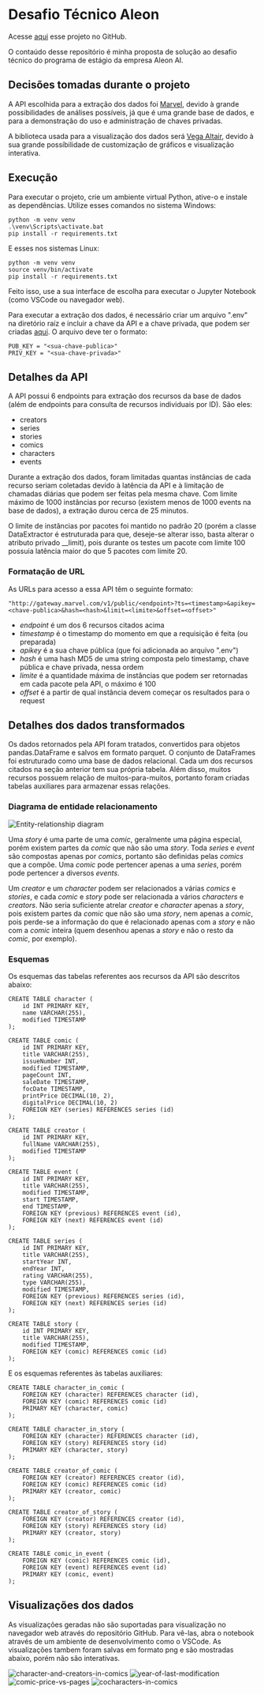 # Desafio Técnico Aleon

Acesse [aqui](https://github.com/eduardafneumann/desafio-tecnico-aleon) esse projeto no GitHub.

O contaúdo desse repositório é minha proposta de solução ao desafio técnico do programa de estágio da empresa Aleon AI.

## Decisões tomadas durante o projeto

A API escolhida para a extração dos dados foi [Marvel](https://developer.marvel.com), devido à grande possibilidades de análises possíveis, já que é uma grande base de dados, e para a demonstração do uso e administração de chaves privadas.

A biblioteca usada para a visualização dos dados será [Vega Altair](https://altair-viz.github.io), devido à sua grande possíbilidade de customização de gráficos e visualização interativa.

## Execução

Para executar o projeto, crie um ambiente virtual Python, ative-o e instale as dependências. Utilize esses comandos no sistema Windows:

```
python -m venv venv
.\venv\Scripts\activate.bat
pip install -r requirements.txt
```

E esses nos sistemas Linux:

```
python -m venv venv
source venv/bin/activate
pip install -r requirements.txt
```

Feito isso, use a sua interface de escolha para executar o Jupyter Notebook (como VSCode ou navegador web). 

Para executar a extração dos dados, é necessário criar um arquivo ".env" na diretório raíz e incluir a chave da API e a chave privada, que podem ser criadas [aqui](https://developer.marvel.com/). O arquivo deve ter o formato:

```
PUB_KEY = "<sua-chave-publica>"
PRIV_KEY = "<sua-chave-privada>"
```

## Detalhes da API

A API possui 6 endpoints para extração dos recursos da base de dados (além de endpoints para consulta de recursos individuais por ID). São eles:

* creators
* series
* stories
* comics
* characters
* events

Durante a extração dos dados, foram limitadas quantas instâncias de cada recurso seriam coletadas devido à latência da API e à limitação de chamadas diárias que podem ser feitas pela mesma chave. Com limite máximo de 1000 instâncias por recurso (existem menos de 1000 events na base de dados), a extração durou cerca de 25 minutos. 

O limite de instâncias por pacotes foi mantido no padrão 20 (porém a classe DataExtractor é estruturada para que, deseje-se alterar isso, basta alterar o atributo privado __limit), pois durante os testes um pacote com limite 100 possuia latência maior do que 5 pacotes com limite 20.

### Formatação de URL

As URLs para acesso a essa API têm o seguinte formato:

```
"http://gateway.marvel.com/v1/public/<endpoint>?ts=<timestamp>&apikey=<chave-publica>&hash=<hash>&limit=<limite>&offset=<offset>"
```

* _endpoint_ é um dos 6 recursos citados acima
* _timestamp_ é o timestamp do momento em que a requisição é feita (ou preparada)
* _apikey_ é a sua chave pública (que foi adicionada ao arquivo ".env")
* _hash_ é uma hash MD5 de uma string composta pelo timestamp, chave pública e chave privada, nessa ordem
* _limite_ é a quantidade máxima de instâncias que podem ser retornadas em cada pacote pela API, o máximo é 100
* _offset_ é a partir de qual instância devem começar os resultados para o request

## Detalhes dos dados transformados

Os dados retornados pela API foram tratados, convertidos para objetos pandas.DataFrame e salvos em formato parquet. O conjunto de DataFrames foi estruturado como uma base de dados relacional. Cada um dos recursos citados na seção anterior tem sua própria tabela. Além disso, muitos recursos possuem relação de muitos-para-muitos, portanto foram criadas tabelas auxiliares para armazenar essas relações. 

### Diagrama de entidade relacionamento

![Entity-relationship diagram](./diagrams/erd.jpg)

Uma _story_ é uma parte de uma _comic_, geralmente uma página especial, porém existem partes da _comic_ que não são uma _story_. Toda _series_ e _event_ são compostas apenas por _comics_, portanto são definidas pelas _comics_ que a compõe. Uma _comic_ pode pertencer apenas a uma _series_, porém pode pertencer a diversos _events_.

Um _creator_ e um _character_ podem ser relacionados a várias _comics_ e _stories_, e cada _comic_ e _story_ pode ser relacionada a vários _characters_ e _creators_. Não seria suficiente atrelar _creator_ e _character_ apenas a _story_, pois existem partes da _comic_ que não são uma _story_, nem apenas a _comic_, pois perde-se a informação do que é relacionado apenas com a _story_ e não com a _comic_ inteira (quem desenhou apenas a _story_ e não o resto da _comic_, por exemplo).

### Esquemas

Os esquemas das tabelas referentes aos recursos da API são descritos abaixo:

```
CREATE TABLE character (
    id INT PRIMARY KEY,
    name VARCHAR(255),
    modified TIMESTAMP
);

CREATE TABLE comic (
    id INT PRIMARY KEY,
    title VARCHAR(255),
    issueNumber INT,
    modified TIMESTAMP,
    pageCount INT,
    saleDate TIMESTAMP,
    focDate TIMESTAMP,
    printPrice DECIMAL(10, 2),
    digitalPrice DECIMAL(10, 2)
    FOREIGN KEY (series) REFERENCES series (id)
);

CREATE TABLE creator (
    id INT PRIMARY KEY,
    fullName VARCHAR(255),
    modified TIMESTAMP
);

CREATE TABLE event (
    id INT PRIMARY KEY,
    title VARCHAR(255),
    modified TIMESTAMP,
    start TIMESTAMP,
    end TIMESTAMP,
    FOREIGN KEY (previous) REFERENCES event (id),
    FOREIGN KEY (next) REFERENCES event (id)
);

CREATE TABLE series (
    id INT PRIMARY KEY,
    title VARCHAR(255),
    startYear INT,
    endYear INT,
    rating VARCHAR(255),
    type VARCHAR(255),
    modified TIMESTAMP,
    FOREIGN KEY (previous) REFERENCES series (id),
    FOREIGN KEY (next) REFERENCES series (id)
);

CREATE TABLE story (
    id INT PRIMARY KEY,
    title VARCHAR(255),
    modified TIMESTAMP,
    FOREIGN KEY (comic) REFERENCES comic (id)
);
```

E os esquemas referentes às tabelas auxiliares:

```
CREATE TABLE character_in_comic (
    FOREIGN KEY (character) REFERENCES character (id),
    FOREIGN KEY (comic) REFERENCES comic (id)
    PRIMARY KEY (character, comic)
);

CREATE TABLE character_in_story (
    FOREIGN KEY (character) REFERENCES character (id),
    FOREIGN KEY (story) REFERENCES story (id)
    PRIMARY KEY (character, story)
);

CREATE TABLE creator_of_comic (
    FOREIGN KEY (creator) REFERENCES creator (id),
    FOREIGN KEY (comic) REFERENCES comic (id)
    PRIMARY KEY (creator, comic)
);

CREATE TABLE creator_of_story (
    FOREIGN KEY (creator) REFERENCES creator (id),
    FOREIGN KEY (story) REFERENCES story (id)
    PRIMARY KEY (creator, story)
);

CREATE TABLE comic_in_event (
    FOREIGN KEY (comic) REFERENCES comic (id),
    FOREIGN KEY (event) REFERENCES event (id)
    PRIMARY KEY (comic, event)
);

```

## Visualizações dos dados

As visualizações geradas não são suportadas para visualização no navegador web através do repositório GitHub. Para vê-las, abra o notebook através de um ambiente de desenvolvimento como o VSCode. As visualizações tambem foram salvas em formato png e são mostradas abaixo, porém não são interativas.

![character-and-creators-in-comics](./graphs/character-and-creators-in-comics.png)
![year-of-last-modification](./graphs/year-of-last-modification.png)
![comic-price-vs-pages](./graphs/comic-price-vs-pages.png)
![cocharacters-in-comics](./graphs/cocharacters-in-comics.png)